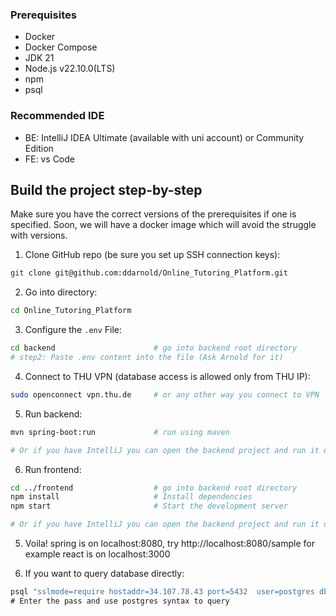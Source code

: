 ### Prerequisites
- Docker
- Docker Compose
- JDK 21
- Node.js v22.10.0(LTS)
- npm
- psql

### Recommended IDE
- BE: IntelliJ IDEA Ultimate (available with uni account) or Community Edition
- FE: vs Code

## Build the project step-by-step
Make sure you have the correct versions of the prerequisites if one is specified.
Soon, we will have a docker image which will avoid the struggle with versions.

1. Clone GitHub repo (be sure you set up SSH connection keys):
```bash
git clone git@github.com:ddarnold/Online_Tutoring_Platform.git
```
2. Go into directory:
```bash
cd Online_Tutoring_Platform
```
3. Configure the `.env` File:
```bash
cd backend 						# go into backend root directory
# step2: Paste .env content into the file (Ask Arnold for it)
```
4. Connect to THU VPN (database access is allowed only from THU IP):
```bash
sudo openconnect vpn.thu.de 	# or any other way you connect to VPN
```

5. Run backend:
```bash
mvn spring-boot:run 			# run using maven

# Or if you have IntelliJ you can open the backend project and run it using Shift + F10
```

6. Run frontend:
```bash
cd ../frontend 					# go into backend root directory
npm install						# Install dependencies
npm start						# Start the development server		

# Or if you have IntelliJ you can open the backend project and run it using Shift + F10
```
5. Voila!
spring is on localhost:8080, try http://localhost:8080/sample for example
react is on localhost:3000

6. If you want to query database directly:
```bash
psql "sslmode=require hostaddr=34.107.78.43 port=5432  user=postgres dbname=test"\
# Enter the pass and use postgres syntax to query
```